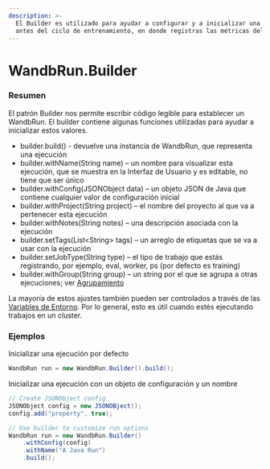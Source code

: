 ```yaml
---
description: >-
  El Builder es utilizado para ayudar a configurar y a inicializar una ejecución
  antes del ciclo de entrenamiento, en donde registras las métricas del modelo.
---
```


# WandbRun.Builder

### Resumen

El patrón Builder nos permite escribir código legible para establecer un WandbRun. El builder contiene algunas funciones utilizadas para ayudar a inicializar estos valores.

* builder.build\(\) - devuelve una instancia de WandbRun, que representa una ejecución
* builder.withName\(String name\) – un nombre para visualizar esta ejecución, que se muestra en la Interfaz de Usuario y es editable, no tiene que ser único
*  builder.withConfig\(JSONObject data\) – un objeto JSON  de Java que contiene cualquier valor de configuración inicial
*  builder.withProject\(String project\) – el nombre del proyecto al que va a pertenecer esta ejecución
* builder.withNotes\(String notes\) – una descripción asociada con la ejecución
* builder.setTags\(List&lt;String&gt; tags\) – un arreglo de etiquetas que se va a usar con la ejecución
* builder.setJobType\(String type\) – el tipo de trabajo que estás registrando, por ejemplo, eval, worker, ps \(por defecto es training\)
* builder.withGroup\(String group\) – un string por el que se agrupa a otras ejecuciones; ver [Agrupamiento](https://docs.wandb.ai/library/grouping)

La mayoría de estos ajustes también pueden ser controlados a través de las [Variables de Entorno](https://docs.wandb.ai/library/environment-variables). Por lo general, esto es útil cuando estés ejecutando trabajos en un cluster.

### Ejemplos

Inicializar una ejecución por defecto

```java
WandbRun run = new WandbRun.Builder().build();
```

Inicializar una ejecución con un objeto de configuración y un nombre

```java
// Create JSONObject config
JSONObject config = new JSONOBject();
config.add("property", true);

// Use builder to customize run options
WandbRun run = new WandbRun.Builder()
    .withConfig(config)
    .withName("A Java Run")
    .build();
```

 



